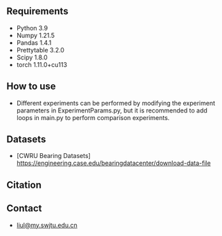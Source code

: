 ## Requirements
- Python 3.9
- Numpy 1.21.5
- Pandas 1.4.1
- Prettytable 3.2.0
- Scipy 1.8.0
- torch 1.11.0+cu113

## How to use
- Different experiments can be performed by modifying the experiment parameters in ExperimentParams.py, but it is recommended to add loops in main.py to perform comparison experiments.
## Datasets
- [CWRU Bearing Datasets] <https://engineering.case.edu/bearingdatacenter/download-data-file>
## Citation

## Contact
- liul@my.swjtu.edu.cn
